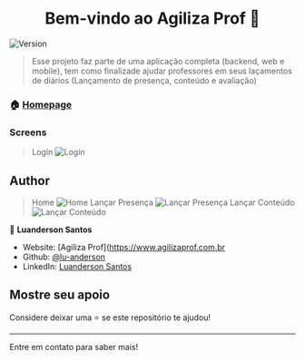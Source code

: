 <h1 align="center">Bem-vindo ao Agiliza Prof 👋</h1>
<p>
  <img alt="Version" src="https://img.shields.io/badge/version-1.0.0-blue.svg?cacheSeconds=2592000" />  
</p>

> Esse projeto faz parte de uma aplicação completa (backend, web e mobile), tem como finalizade ajudar professores em seus laçamentos 
de diários (Lançamento de presença, conteúdo e avaliação)

### 🏠 [Homepage](https://github.com/lu-anderson/agiliza_prof_mobile)

### Screens
> Login
![Login](https://github.com/lu-anderson/agiliza_prof_web/blob/master/Screenshot_1582111828.png)
## Author
> Home
![Home](https://github.com/lu-anderson/agiliza_prof_web/blob/master/Screenshot_1582111847.png)
> Lançar Presença
![Lançar Presença](https://github.com/lu-anderson/agiliza_prof_web/blob/master/Screenshot_1582111871.png)
> Lançar Conteúdo
![Lançar Conteúdo](https://github.com/lu-anderson/agiliza_prof_web/blob/master/Screenshot_1582111891.png)

👤 **Luanderson Santos**

* Website: [Agiliza Prof](https://www.agilizaprof.com.br
* Github: [@lu-anderson](https://github.com/lu-anderson)
* LinkedIn: [Luanderson Santos](https://www.linkedin.com/in/luanderson-santos-32262a96)

## Mostre seu apoio

Considere deixar uma ⭐️ se este repositório te ajudou!

***
Entre em contato para saber mais!
